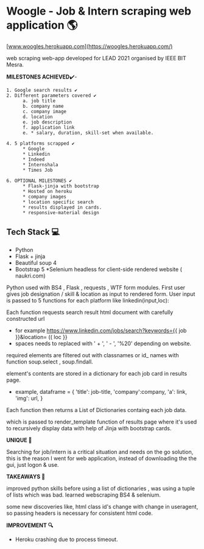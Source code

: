 # Woogle - Job & Intern scraping web application 🌎

[www.woogles.herokuapp.com](https://woogles.herokuapp.com/)

web scraping web-app developed for LEAD 2021 organised by IEEE BIT Mesra.

**MILESTONES ACHIEVED**✔️- 
  
    1. Google search results ✔️
    2. Different parameters covered ✔️
          a. job title
          b. company name
          c. company image
          d. location  
          e. job description
          f. application link 
          e. * salary, duration, skill-set when available.
          
    4. 5 platforms scrapped ✔️
          * Google
          * Linkedin
          * Indeed
          * Internshala  
          * Times Job
          
    6. OPTIONAL MILESTONES ✔️ 
          * Flask-jinja with bootstrap 
          * Hosted on heroku
          * company images 
          * location specific search 
          * results displayed in cards.
          * responsive-material design
          
            

 ## Tech Stack 💻 ##
 
 * Python 
 * Flask + jinja  
 * Beautiful soup 4 
 * Bootstrap 5 
   *Selenium headless for client-side rendered website ( naukri.com)

Python used with BS4 , Flask , requests , WTF form modules.
First user gives job designation / skill & location as input to rendered form. 
User input is passed to 5 functions for each platform like linkedin(input,loc): 

Each function requests search result html document with carefully constructed url 
  * for example https://www.linkedin.com/jobs/search?keywords={{ job }}&location= (( loc }}
  * spaces needs to replaced with ' + ', ' - ', '%20' depending on website.

required elements are filtered out with classnames or id_ names with function soup.select , soup.findall.

element's contents are stored in a dictionary for each job card in results page.
  * example, 
      dataframe = { 'title': job-title,
                    'company':company,
                    'a': link,
                    'img': url,
                   }

Each function then returns a List of Dictionaries containg each job data. 

which is passed to render_template function of results page where it's used to 
recursively display data with help of Jinja with bootstrap cards. 


**UNIQUE 🚀**

Searching for job/intern is a critical situation and needs on the go solution, this is the reason I went for web application, 
instead of downloading the the gui, just logon & use. 

**TAKEAWAYS 🚀**

improved python skills
    before using a list of dictionaries , was using a tuple of lists which was bad.
learned webscraping 
    BS4 & selenium.

some new discoveries like,
    html class id's change with change in useragent, so passing headers is necessary for consistent html code.



**IMPROVEMENT 🔍**
* Heroku crashing due to process timeout.

